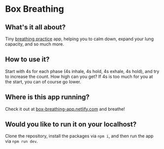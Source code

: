 # Box Breathing

## What's it all about?

Tiny [breathing practice](https://www.webmd.com/balance/what-is-box-breathing) app, helping you to calm down, expand your lung capacity, and so much more.

## How to use it?

Start with 4s for each phase (4s inhale, 4s hold, 4s exhale, 4s hold), and try to increase the count. How high can you get? If 4s is too much for you at the start, you can of course go lower.

## Where is this app running?

Check it out at [box-breathing-app.netlify.com](https://box-breathing-app.netlify.com/) and breathe!

## Would you like to run it on your localhost?

Clone the repository, install the packages via `npm i`, and then run the app via `npm run dev`.
